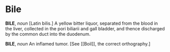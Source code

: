 # Bile

**BILE**, _noun_ \[Latin bilis.\] A yellow bitter liquor, separated from the blood in the liver, collected in the pori biliarii and gall bladder, and thence discharged by the common duct into the duodenum.

**BILE**, _noun_ An inflamed tumor. \[See [[Boil]], the correct orthography.\]